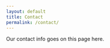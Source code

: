 ```yaml
---
layout: default
title: Contact
permalink: /contact/
---
```


Our contact info goes on this page here.